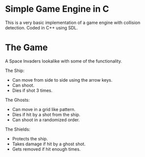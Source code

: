 # Simple Game Engine in C

This is a very basic implementation of a game engine with collision detection. Coded in C++ using SDL.

# The Game 

A Space Invaders lookalike with some of the functionality.

The Ship:

- Can move from side to side using the arrow keys.
- Can shoot.
- Dies if shot 3 times.

The Ghosts:

- Can move in a grid like pattern.
- Dies if hit by a shot from the ship.
- Can shoot in a randomized order.

The Shields:

- Protects the ship.
- Takes damage if hit by a ghost shot.
- Gets removed if hit enough times.

